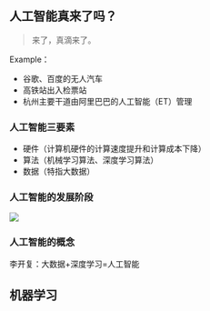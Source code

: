 ## 人工智能真来了吗？ ##

> 来了，真滴来了。

Example：

- 谷歌、百度的无人汽车
- 高铁站出入检票站
- 杭州主要干道由阿里巴巴的人工智能（ET）管理

### 人工智能三要素 ###

- 硬件（计算机硬件的计算速度提升和计算成本下降）
- 算法（机械学习算法、深度学习算法）
- 数据（特指大数据）

### 人工智能的发展阶段 ###

![](http://img.zwer.xyz/blog/20190902192559.png)

### 人工智能的概念 ###

李开复：大数据+深度学习=人工智能

## 机器学习 ##

